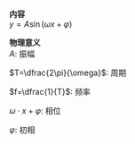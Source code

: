 **内容**  
$y=A\sin(\omega x+\varphi)$  
  
**物理意义**  
$A$: 振幅  
  
$T=\dfrac{2\pi}{\omega}$: 周期  
  
$f=\dfrac{1}{T}$: 频率  
  
$\omega\cdot x+\varphi$: 相位  
  
$\varphi$: 初相  
